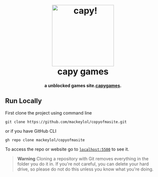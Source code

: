 <h1 align="center">
  <br>
  <a href="kackee.tk"><img src="https://github.com/mackeylol/copyofmasite/blob/main/capyg.png?raw=true" alt="capy!" width="200"></a>
  <br>
 capy games
  <br>
</h1>
<h4 align="center">a unblocked games site.<a href="http://kackee.tk" target="_blank">capygames</a>.</h4>
<p align="center">
<h2 id="runlocally">Run Locally</h2>
<p>First clone the project using command line</p>
<pre><code class="bash language-bash">git clone https://github.com/mackeylol/copyofmasite.git
</code></pre>
<p>or if you have GitHub CLI</p>
<pre><code class="bash language-bash">gh repo clone mackeylol/copyofmasite
</code></pre>
<p>To access the repo or website go to <a href="http://localhost:5500/"><code>localhost:5500</code></a>
to see it.</p>
<blockquote>
  <p><strong>Warning</strong>
  Cloning a repository with Git removes everything in the folder you do it in. If you're not careful, you can delete your hard drive, so please do not do this unless you know what you're doing.</p>
</blockquote>



